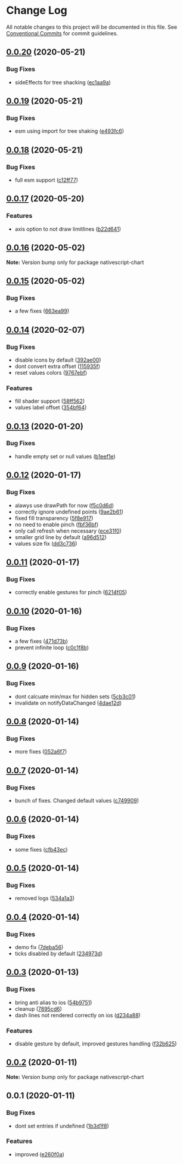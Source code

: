 # Change Log

All notable changes to this project will be documented in this file.
See [Conventional Commits](https://conventionalcommits.org) for commit guidelines.

## [0.0.20](https://github.com/Akylas/nativescript-chart/compare/v0.0.19...v0.0.20) (2020-05-21)


### Bug Fixes

* sideEffects for tree shacking ([ec1aa9a](https://github.com/Akylas/nativescript-chart/commit/ec1aa9a808ebfcd0e2a1027d74fb5fff9d5dc018))





## [0.0.19](https://github.com/Akylas/nativescript-chart/compare/v0.0.18...v0.0.19) (2020-05-21)


### Bug Fixes

* esm using import for tree shaking ([e493fc6](https://github.com/Akylas/nativescript-chart/commit/e493fc6c62f276a5be6fa1bb03974da03999cccc))





## [0.0.18](https://github.com/Akylas/nativescript-chart/compare/v0.0.17...v0.0.18) (2020-05-21)


### Bug Fixes

* full esm support ([c12ff77](https://github.com/Akylas/nativescript-chart/commit/c12ff7783cee70ccb5c3d517687e5b5a3ad1512b))





## [0.0.17](https://github.com/Akylas/nativescript-chart/compare/v0.0.16...v0.0.17) (2020-05-20)


### Features

* axis option to not draw limitlines ([b22d641](https://github.com/Akylas/nativescript-chart/commit/b22d641f374c8371d6090dc6b32534202ecdfbfd))





## [0.0.16](https://github.com/Akylas/nativescript-chart/compare/v0.0.15...v0.0.16) (2020-05-02)

**Note:** Version bump only for package nativescript-chart





## [0.0.15](https://github.com/Akylas/nativescript-chart/compare/v0.0.14...v0.0.15) (2020-05-02)


### Bug Fixes

* a few fixes ([663ea99](https://github.com/Akylas/nativescript-chart/commit/663ea995718a4b20f1bb9a309963868ba805ba61))





## [0.0.14](https://github.com/Akylas/nativescript-chart/compare/v0.0.13...v0.0.14) (2020-02-07)


### Bug Fixes

* disable icons by default ([392ae00](https://github.com/Akylas/nativescript-chart/commit/392ae00031e8c58605d41ab17588e9d2e0d14938))
* dont convert extra offset ([115935f](https://github.com/Akylas/nativescript-chart/commit/115935f06e9afd53d96e671c9279f9043f1b42a2))
* reset values colors ([9767ebf](https://github.com/Akylas/nativescript-chart/commit/9767ebf2ff53d6cda371eecf9744afdec2225869))


### Features

* fill shader support ([58ff562](https://github.com/Akylas/nativescript-chart/commit/58ff5622e57586ca596d22b997ad4d2c0868bdd8))
* values label offset ([354bf64](https://github.com/Akylas/nativescript-chart/commit/354bf64cef124f60feccca50eb1e08a807e734bb))





## [0.0.13](https://github.com/Akylas/nativescript-chart/compare/v0.0.12...v0.0.13) (2020-01-20)


### Bug Fixes

* handle empty set or null values ([b1eef1e](https://github.com/Akylas/nativescript-chart/commit/b1eef1e50c58a6127de30d9730eeea904f45b69b))





## [0.0.12](https://github.com/Akylas/nativescript-chart/compare/v0.0.11...v0.0.12) (2020-01-17)


### Bug Fixes

* alawys use drawPath for now ([f5c0d6d](https://github.com/Akylas/nativescript-chart/commit/f5c0d6d5091c8fee12252f3a071e8d8fd0b43cf7))
* correctly ignore undefined points ([9ae2b61](https://github.com/Akylas/nativescript-chart/commit/9ae2b61138d904e421b12f66b37e4e2490b3808c))
* fixed fill transparency ([5f8e917](https://github.com/Akylas/nativescript-chart/commit/5f8e917172a60c0556cf78b94ce06d6e3f10771d))
* no need to enable pinch ([fbf36bf](https://github.com/Akylas/nativescript-chart/commit/fbf36bfb5a7f881481542ddbcd51f1c81c310b9b))
* only call refresh when necessary ([ece31f0](https://github.com/Akylas/nativescript-chart/commit/ece31f066fd6c62b97d02d9ee63e84ebc2a28ea2))
* smaller grid line by default ([a96d512](https://github.com/Akylas/nativescript-chart/commit/a96d512f4905560d0b8297d15fa8e1e7235ecc2f))
* values size fix ([dd3c736](https://github.com/Akylas/nativescript-chart/commit/dd3c73685af17cbd0de3c5859c29ff3f4fe008ae))





## [0.0.11](https://github.com/Akylas/nativescript-chart/compare/v0.0.10...v0.0.11) (2020-01-17)


### Bug Fixes

* correctly enable gestures for pinch ([6214f05](https://github.com/Akylas/nativescript-chart/commit/6214f05c45fa0ae6921eac84a3d4e3db85f19f7d))





## [0.0.10](https://github.com/Akylas/nativescript-chart/compare/v0.0.9...v0.0.10) (2020-01-16)


### Bug Fixes

* a few fixes ([471d73b](https://github.com/Akylas/nativescript-chart/commit/471d73bfc74c98c81b30f4fb6ff53b014f791492))
* prevent infinite loop ([c0c1f8b](https://github.com/Akylas/nativescript-chart/commit/c0c1f8bacce665ffdf5d6c0021a76fa527d578b4))





## [0.0.9](https://github.com/Akylas/nativescript-chart/compare/v0.0.8...v0.0.9) (2020-01-16)


### Bug Fixes

* dont calcuate min/max for hidden sets ([5cb3c01](https://github.com/Akylas/nativescript-chart/commit/5cb3c01b9e68fad7d0f855fecf9635aec4655f60))
* invalidate on notifyDataChanged ([4dae12d](https://github.com/Akylas/nativescript-chart/commit/4dae12d80c0d8a72dfc25e57d2e97f8dd0d62332))





## [0.0.8](https://github.com/Akylas/nativescript-chart/compare/v0.0.7...v0.0.8) (2020-01-14)


### Bug Fixes

* more fixes ([052a6f7](https://github.com/Akylas/nativescript-chart/commit/052a6f74867977a9a21e80a94ddb413cde4fc5b2))





## [0.0.7](https://github.com/Akylas/nativescript-chart/compare/v0.0.6...v0.0.7) (2020-01-14)


### Bug Fixes

* bunch of fixes. Changed default values ([c749909](https://github.com/Akylas/nativescript-chart/commit/c749909203f370eb57d883f154104f9e91691388))





## [0.0.6](https://github.com/Akylas/nativescript-chart/compare/v0.0.5...v0.0.6) (2020-01-14)


### Bug Fixes

* some fixes ([cfb43ec](https://github.com/Akylas/nativescript-chart/commit/cfb43ec5147fb77926574ff27728da9ceb185684))





## [0.0.5](https://github.com/Akylas/nativescript-chart/compare/v0.0.4...v0.0.5) (2020-01-14)


### Bug Fixes

* removed logs ([534a1a3](https://github.com/Akylas/nativescript-chart/commit/534a1a31566e13c9a91677d21e697208ea85ab1e))





## [0.0.4](https://github.com/Akylas/nativescript-chart/compare/v0.0.3...v0.0.4) (2020-01-14)


### Bug Fixes

* demo fix ([7deba56](https://github.com/Akylas/nativescript-chart/commit/7deba56a7a48e71e2015cb85d97120a735f6117c))
* ticks disabled by default ([234973d](https://github.com/Akylas/nativescript-chart/commit/234973dd3acc9c23d2aa6fad7940bbd3663b7c66))





## [0.0.3](https://github.com/Akylas/nativescript-chart/compare/v0.0.2...v0.0.3) (2020-01-13)


### Bug Fixes

* bring anti alias to ios ([54b9751](https://github.com/Akylas/nativescript-chart/commit/54b97517354a5d5f5f7e2172d25637781def2f5d))
* cleanup ([7895cd6](https://github.com/Akylas/nativescript-chart/commit/7895cd640ac63e41f9067dd065fd394adb2452dc))
* dash lines not rendered correctly on ios ([d234a88](https://github.com/Akylas/nativescript-chart/commit/d234a882d467166998c4da33336c9ea564c5cb3a))


### Features

* disable gesture by default, improved gestures handling ([f32b625](https://github.com/Akylas/nativescript-chart/commit/f32b62571d4883c014d96c90b0dcbf73da113cb5))





## [0.0.2](https://github.com/Akylas/nativescript-chart/compare/v0.0.1...v0.0.2) (2020-01-11)

**Note:** Version bump only for package nativescript-chart





## 0.0.1 (2020-01-11)


### Bug Fixes

* dont set entries if undefined ([1b3d1f8](https://github.com/Akylas/nativescript-chart/commit/1b3d1f8479f46fa1f5948d47c0a7efaad32f0148))


### Features

* improved ([e260f0a](https://github.com/Akylas/nativescript-chart/commit/e260f0a289faed36dd574afbaeebde385675e878))
